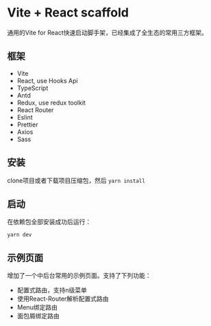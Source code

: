 # Vite + React scaffold

通用的Vite for React快速启动脚手架，已经集成了全生态的常用三方框架。

## 框架
- Vite
- React, use Hooks Api
- TypeScript
- Antd
- Redux, use redux toolkit
- React Router
- Eslint
- Prettier
- Axios
- Sass

## 安装

clone项目或者下载项目压缩包，然后 `yarn install`

## 启动

在依赖包全部安装成功后运行：

```
yarn dev
```

## 示例页面

增加了一个中后台常用的示例页面。支持了下列功能：
- 配置式路由，支持n级菜单
- 使用React-Router解析配置式路由
- Menu绑定路由
- 面包屑绑定路由
